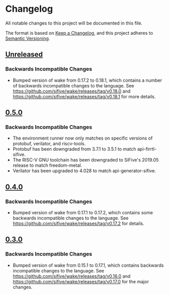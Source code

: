 # Changelog

All notable changes to this project will be documented in this file.

The format is based on [Keep a Changelog](https://keepachangelog.com/en/1.0.0/),
and this project adheres to [Semantic Versioning](https://semver.org/spec/v2.0.0.html).

## [Unreleased]

### Backwards Incompatible Changes
- Bumped version of wake from 0.17.2 to 0.18.1, which contains a number of backwards incompatible changes to the language. See https://github.com/sifive/wake/releases/tag/v0.18.0 and https://github.com/sifive/wake/releases/tag/v0.18.1 for more details.


## [0.5.0]

### Backwards Incompatible Changes
- The environment runner now only matches on specific versions of protobuf, verilator, and riscv-tools.
- Protobuf has been downgraded from 3.7.1 to 3.5.1 to match api-firrtl-sifive.
- The RISC-V GNU toolchain has been downgraded to SiFive's 2019.05 release to match freedom-metal.
- Verilator has been upgraded to 4.028 to match api-generator-sifive.


## [0.4.0]

### Backwards Incompatible Changes
- Bumped version of wake from 0.17.1 to 0.17.2, which contains some backwards incompatible changes to the language. See https://github.com/sifive/wake/releases/tag/v0.17.2 for details.


## [0.3.0]

### Backwards Incompatible Changes
- Bumped version of wake from 0.15.1 to 0.17.1, which contains backwards incompatible changes to the language. See https://github.com/sifive/wake/releases/tag/v0.16.0 and https://github.com/sifive/wake/releases/tag/v0.17.0 for the major changes.

[Unreleased]: https://github.com/sifive/environment-blockci-sifive/compare/0.5.0...HEAD
[0.5.0]: https://github.com/sifive/environment-blockci-sifive/compare/0.4.0...0.5.0
[0.4.0]: https://github.com/sifive/environment-blockci-sifive/compare/0.3.0...0.4.0
[0.3.0]: https://github.com/sifive/environment-blockci-sifive/compare/0.2.1...0.3.0
